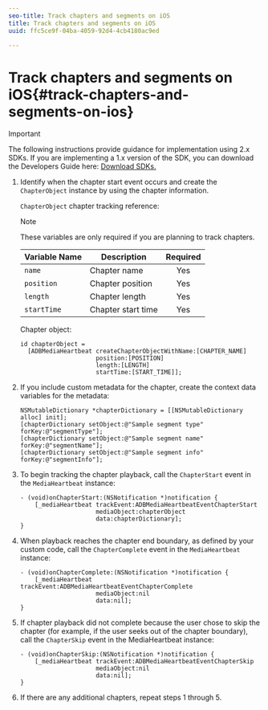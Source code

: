 ```yaml
---
seo-title: Track chapters and segments on iOS
title: Track chapters and segments on iOS
uuid: ffc5ce9f-04ba-4059-92d4-4cb4180ac9ed

---
```


# Track chapters and segments on iOS{#track-chapters-and-segments-on-ios}

>[!IMPORTANT]
>
>The following instructions provide guidance for implementation using 2.x SDKs. If you are implementing a 1.x version of the SDK, you can download the Developers Guide here: [Download SDKs.](/help/sdk-implement/download-sdks.md)

1. Identify when the chapter start event occurs and create the `ChapterObject` instance by using the chapter information.

    `ChapterObject` chapter tracking reference:  
 
    >[!NOTE]
    >
    >These variables are only required if you are planning to track chapters.
 
    | Variable Name | Description | Required |
    | --- | --- | :---: |
    | `name` | Chapter name | Yes |
    | `position` | Chapter position | Yes |
    | `length` | Chapter length | Yes |
    | `startTime` | Chapter start time | Yes |
 
    Chapter object: 
 
    ```
    id chapterObject =  
      [ADBMediaHeartbeat createChapterObjectWithName:[CHAPTER_NAME] 
                         position:[POSITION] 
                         length:[LENGTH] 
                         startTime:[START_TIME]];
    ```

1. If you include custom metadata for the chapter, create the context data variables for the metadata: 

    ```
    NSMutableDictionary *chapterDictionary = [[NSMutableDictionary alloc] init]; 
    [chapterDictionary setObject:@"Sample segment type" forKey:@"segmentType"]; 
    [chapterDictionary setObject:@"Sample segment name" forKey:@"segmentName"]; 
    [chapterDictionary setObject:@"Sample segment info" forKey:@"segmentInfo"];
    ```

1. To begin tracking the chapter playback, call the `ChapterStart` event in the `MediaHeartbeat` instance: 

    ```
    - (void)onChapterStart:(NSNotification *)notification { 
        [_mediaHeartbeat trackEvent:ADBMediaHeartbeatEventChapterStart  
                         mediaObject:chapterObject     
                         data:chapterDictionary]; 
    }
    ```

1. When playback reaches the chapter end boundary, as defined by your custom code, call the `ChapterComplete` event in the `MediaHeartbeat` instance: 

    ```
    - (void)onChapterComplete:(NSNotification *)notification { 
        [_mediaHeartbeat trackEvent:ADBMediaHeartbeatEventChapterComplete  
                         mediaObject:nil  
                         data:nil]; 
    }
    ```

1. If chapter playback did not complete because the user chose to skip the chapter (for example, if the user seeks out of the chapter boundary), call the `ChapterSkip` event in the MediaHeartbeat instance: 

    ```
    - (void)onChapterSkip:(NSNotification *)notification { 
        [_mediaHeartbeat trackEvent:ADBMediaHeartbeatEventChapterSkip  
                         mediaObject:nil  
                         data:nil]; 
    }
    ```

1. If there are any additional chapters, repeat steps 1 through 5.

